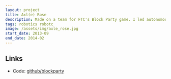 ```yaml
---
layout: project
title: Axl(e) Rose
description: Made on a team for FTC's Block Party game. I led autonomous program strategy and development.
tags: robotics robotc
image: /assets/img/axle_rose.jpg
start_date: 2013-09
end_date: 2014-02
---
```


## Links
- Code: [github/blockparty](https://github.com/venicerobo/blockparty)